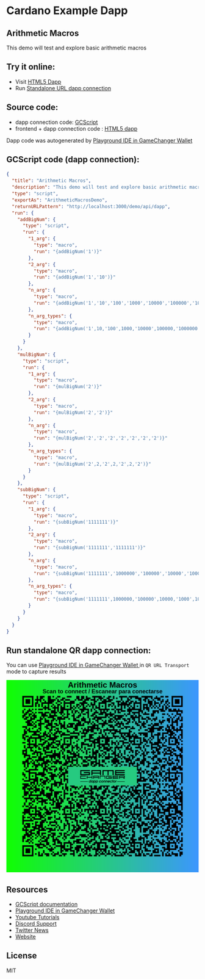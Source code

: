 
# Cardano Example Dapp

## **Arithmetic Macros**

This demo will test and explore basic arithmetic macros


## Try it online: 

-  Visit [HTML5 Dapp](https://raw.githubusercontent.com/GameChangerFinance/gamechanger.wallet/main/examples/Arithmetic%20Macros.html)
-  Run [Standalone URL dapp connection](https://beta-wallet.gamechanger.finance/api/2/run/1-H4sIAAAAAAAAA6WSUWuDMBSF_0rIix0IRvfmW8ceuzHG9lxSDTUQTUiubEP870uqxsUJrVTwxkvu-U44psPAQTCc473mUNUMeIFeaKGlwTEumSk0V8BlYyc-Km5QyWqJvrgQCJgBRJsSsW8lpGboRI0V05lTTxz4Uc5igNneKqSGvQlsB9dny7cTmkGrm8_3wxsFYNrZVwAqTxIhCyoqaSB_JIQk7jwJVTwpqVJO2NrZDtOyfOLn17Z2zdJ-nEmPVJ__7F-OO23jziN2URo99LiPcbZBEUcpGWXNVpkrY50Wv84fAf7o2OZWk5SMFo7kDQZsiO-tQd2Ke8P0iF2U3RZmoIi96kqW_1Rr74bYQl4WL-qUkGlP9ybkEfYHDc9tOa3o4gXhSmbrBEJWb11wK_1t3RLpmt3oNpulc3tpBqN0yLvvfwFtghP4twQAAA)

## Source code:

- dapp connection code: [GCScript](Arithmetic%20Macros.gcscript)
- frontend + dapp connection code : [HTML5 dapp](Arithmetic%20Macros.html)

Dapp code was autogenerated by [Playground IDE in GameChanger Wallet ](https://beta-wallet.gamechanger.finance/playground)

## GCScript code (dapp connection):
```json
{
  "title": "Arithmetic Macros",
  "description": "This demo will test and explore basic arithmetic macros",
  "type": "script",
  "exportAs": "ArithmeticMacrosDemo",
  "returnURLPattern": "http://localhost:3000/demo/api/dapp",
  "run": {
    "addBigNum": {
      "type": "script",
      "run": {
        "1_arg": {
          "type": "macro",
          "run": "{addBigNum('1')}"
        },
        "2_arg": {
          "type": "macro",
          "run": "{addBigNum('1','10')}"
        },
        "n_arg": {
          "type": "macro",
          "run": "{addBigNum('1','10','100','1000','10000','100000','1000000')}"
        },
        "n_arg_types": {
          "type": "macro",
          "run": "{addBigNum('1',10,'100',1000,'10000',100000,'1000000')}"
        }
      }
    },
    "mulBigNum": {
      "type": "script",
      "run": {
        "1_arg": {
          "type": "macro",
          "run": "{mulBigNum('2')}"
        },
        "2_arg": {
          "type": "macro",
          "run": "{mulBigNum('2','2')}"
        },
        "n_arg": {
          "type": "macro",
          "run": "{mulBigNum('2','2','2','2','2','2','2')}"
        },
        "n_arg_types": {
          "type": "macro",
          "run": "{mulBigNum('2',2,'2',2,'2',2,'2')}"
        }
      }
    },
    "subBigNum": {
      "type": "script",
      "run": {
        "1_arg": {
          "type": "macro",
          "run": "{subBigNum('1111111')}"
        },
        "2_arg": {
          "type": "macro",
          "run": "{subBigNum('1111111','1111111')}"
        },
        "n_arg": {
          "type": "macro",
          "run": "{subBigNum('1111111','1000000','100000','10000','1000','100','10','1')}"
        },
        "n_arg_types": {
          "type": "macro",
          "run": "{subBigNum('1111111',1000000,'100000',10000,'1000',100,'10',1)}"
        }
      }
    }
  }
}
```

## Run standalone QR dapp connection: 

You can use [Playground IDE in GameChanger Wallet ](https://beta-wallet.gamechanger.finance/playground) in `QR URL Transport` mode to capture results

[![This GCScript/URL is too large! make it shorter uploading parts to GCFS. Unable to generate QR code](Arithmetic%20Macros.png)](https://beta-wallet.gamechanger.finance/api/2/run/1-H4sIAAAAAAAAA6WSUWuDMBSF_0rIix0IRvfmW8ceuzHG9lxSDTUQTUiubEP870uqxsUJrVTwxkvu-U44psPAQTCc473mUNUMeIFeaKGlwTEumSk0V8BlYyc-Km5QyWqJvrgQCJgBRJsSsW8lpGboRI0V05lTTxz4Uc5igNneKqSGvQlsB9dny7cTmkGrm8_3wxsFYNrZVwAqTxIhCyoqaSB_JIQk7jwJVTwpqVJO2NrZDtOyfOLn17Z2zdJ-nEmPVJ__7F-OO23jziN2URo99LiPcbZBEUcpGWXNVpkrY50Wv84fAf7o2OZWk5SMFo7kDQZsiO-tQd2Ke8P0iF2U3RZmoIi96kqW_1Rr74bYQl4WL-qUkGlP9ybkEfYHDc9tOa3o4gXhSmbrBEJWb11wK_1t3RLpmt3oNpulc3tpBqN0yLvvfwFtghP4twQAAA)

## Resources
- [GCScript documentation](https://beta-wallet.gamechanger.finance/doc/api/v2/api.html)
- [Playground IDE in GameChanger Wallet ](https://beta-wallet.gamechanger.finance/playground)
- [Youtube Tutorials](https://www.youtube.com/@gamechanger.finance)
- [Discord Support](https://discord.gg/vpbfyRaDKG)
- [Twitter News](https://twitter.com/GameChangerOk)
- [Website](https://gamechanger.finance)

## License
MIT 
    
